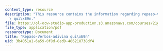 ```yaml
---
content_type: resource
description: "This resource contains the information regarding repaso-verbos-adivina\
  \ qui\xE9n."
file: https://ol-ocw-studio-app-production.s3.amazonaws.com/courses/21g-701-spanish-i-fall-2003/3b4051a16a590f8d8ed9486218738df4_MIT21G_701F03_3verbos.pdf
file_type: application/pdf
resourcetype: Document
title: "Repaso-Verbos-adivina qui\xE9n"
uid: 3b4051a1-6a59-0f8d-8ed9-486218738df4
---
```


